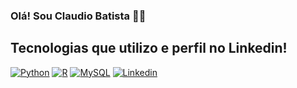 ### Olá! Sou Claudio Batista 🙋‍♂️

## Tecnologias que utilizo e perfil no Linkedin!

[![Python](https://img.shields.io/badge/Python-3776AB?style=for-the-badge&logo=python&logoColor=white)]()
[![R](https://img.shields.io/badge/R-276DC3?style=for-the-badge&logo=r&logoColor=white)]()
[![MySQL](https://img.shields.io/badge/MySQL-005C84?style=for-the-badge&logo=mysql&logoColor=white)]()
[![Linkedin](https://img.shields.io/badge/LinkedIn-0077B5?style=for-the-badge&logo=linkedin&logoColor=white)](https://www.linkedin.com/in/ant%C3%B4nio-claudio-dutra-batista-11a01224a/)
